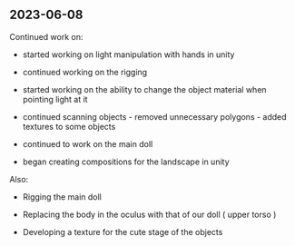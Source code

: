 ## 2023-06-08

Continued work on:

- started working on light manipulation with hands in unity

- continued working on the rigging

- started working on the ability to change the object material when pointing light at it

- continued scanning objects - removed unnecessary polygons - added textures to some objects

- continued to work on the main doll

- began creating compositions for the landscape in unity

Also:

- Rigging the main doll

- Replacing the body in the oculus with that of our doll ( upper torso )

- Developing a texture for the cute stage of the objects